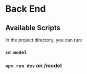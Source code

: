 # Back End

## Available Scripts

In the project directory, you can run:

### `cd model`

### `npm run dev` on /model
